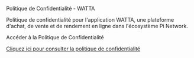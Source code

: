Politique de Confidentialité - WATTA

Politique de confidentialité pour l'application WATTA, une plateforme d'achat, de vente et de rendement en ligne dans l'écosystème Pi Network.

Accéder à la Politique de Confidentialité

[Cliquez ici pour consulter la politique de confidentialité](https://MAGHUB2025.github.io/politique-de/)
